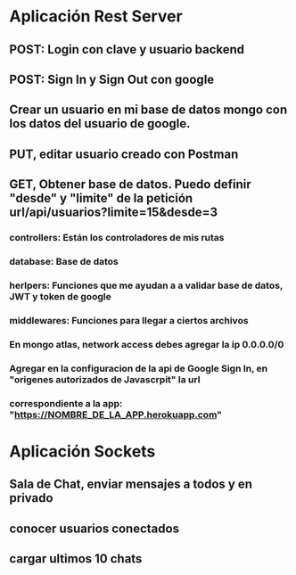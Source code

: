 # Aplicación Rest Server

## POST: Login con clave y usuario backend
## POST: Sign In y Sign Out con google

## Crear un usuario en mi base de datos mongo con los datos del usuario de google.

## PUT, editar usuario creado con Postman

## GET, Obtener base de datos. Puedo definir "desde" y "limite" de la petición url/api/usuarios?limite=15&desde=3

### controllers: Están los controladores de mis rutas

### database: Base de datos

### herlpers: Funciones que me ayudan a a validar base de datos, JWT y token de google

### middlewares: Funciones para llegar a ciertos archivos

### En mongo atlas, network access debes agregar la ip 0.0.0.0/0
### Agregar en la configuracion de la api de Google Sign In, en "origenes autorizados de Javascrpit" la url 
### correspondiente a la app: "https://NOMBRE_DE_LA_APP.herokuapp.com"


# Aplicación Sockets

## Sala de Chat,  enviar mensajes a todos y en privado
## conocer usuarios conectados
## cargar ultimos 10 chats